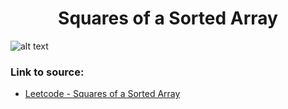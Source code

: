 <h1 align="center">Squares of a Sorted Array</h1>

![alt text](https://images2.imgbox.com/a4/04/yuuhtMjK_o.png?raw=true)

### Link to source: 
- <a href="https://leetcode.com/problems/squares-of-a-sorted-array/">Leetcode - Squares of a Sorted Array</a>

